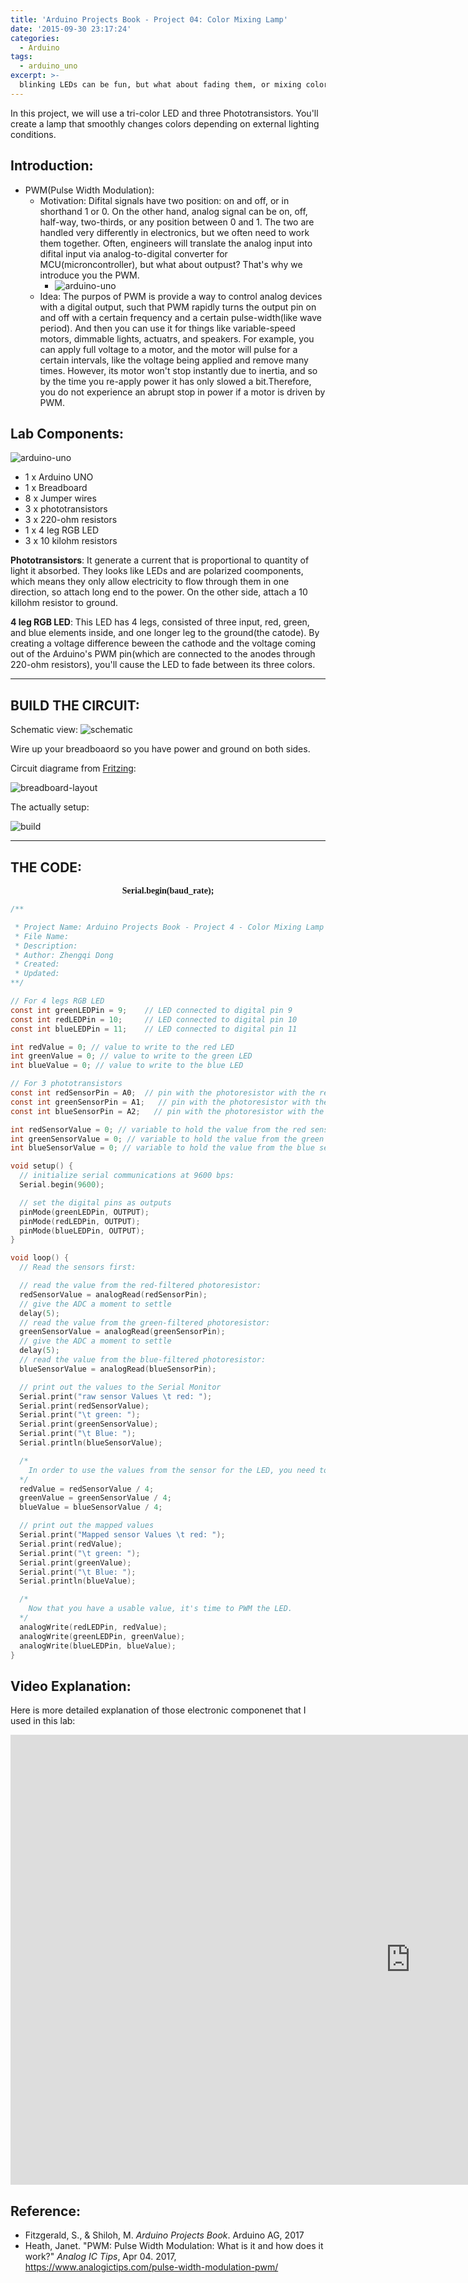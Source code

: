 ```yaml
---
title: 'Arduino Projects Book - Project 04: Color Mixing Lamp'
date: '2015-09-30 23:17:24'
categories:
  - Arduino
tags:
  - arduino_uno
excerpt: >-
  blinking LEDs can be fun, but what about fading them, or mixing colors? You might expect that it's just a matter of providing less voltage to an LED to get it to fade.
---
```


  In this project, we will use a tri-color LED and three Phototransistors. You'll create a lamp that smoothly changes colors depending on external lighting conditions.


## **Introduction:**
* PWM(Pulse Width Modulation): 
  * Motivation: Difital signals have two position: on and off, or in shorthand 1 or 0. On the other hand, analog signal can be on, off, half-way, two-thirds, or any position between 0 and 1. The two are handled very differently in electronics, but we often need to work them together. Often, engineers will translate the analog input into difital input via analog-to-digital converter for MCU(microncontroller), but what about outpust? That's why we introduce you the PWM.
    * ![arduino-uno](/images/arduino-projects-book-project-04/PWM_signal.gif)
  * Idea: The purpos of PWM is provide a way to control analog devices with a digital output, such that PWM rapidly turns the output pin on and off with a certain frequency and a certain pulse-width(like wave period). And then you can use it for things like variable-speed motors, dimmable lights, actuatrs, and speakers. For example, you can apply full voltage to a motor, and the motor will pulse for a certain intervals, like the voltage being applied and remove many times. However, its motor won't stop instantly due to inertia, and so by the time you re-apply power it has only slowed a bit.Therefore, you do not experience an abrupt stop in power if a motor is driven by PWM.



## **Lab Components:**

![arduino-uno](/images/arduino-projects-book-project-04/parts.jpg)

- 1 x Arduino UNO
- 1 x Breadboard
- 8 x Jumper wires
- 3 x phototransistors
- 3 x 220-ohm resistors
- 1 x 4 leg RGB LED
- 3 x 10 kilohm resistors


**Phototransistors**: It generate a current that is proportional to quantity of light it absorbed. They looks like LEDs and are polarized coomponents, which means they only allow electricity to flow through them in one direction, so attach long end to the power. On the other side, attach a 10 killohm resistor to ground. 

**4 leg RGB LED**: This LED has 4 legs, consisted of three input, red, green, and blue elements inside, and one longer leg to the ground(the catode). By creating a voltage difference beween the cathode and the voltage coming out of the Arduino's PWM pin(which are connected to the anodes through 220-ohm resistors), you'll cause the LED to fade between its three colors. 

---
## **BUILD THE CIRCUIT:**

Schematic view:
![schematic](/images/arduino-projects-book-project-04/schematic.png)

Wire up your breadboaord so you have power and ground on both sides.

Circuit diagrame from [Fritzing](http://fritzing.org/home/):

![breadboard-layout](/images/arduino-projects-book-project-04/breadboard-layout.jpg)



The actually setup:

![build](/images/arduino-projects-book-project-04/build1.jpg)

---
## **THE CODE:**

<p align="center"><font face="consolas"><b>Serial.begin(baud_rate);</b></font></p>



```c
/**

 * Project Name: Arduino Projects Book - Project 4 - Color Mixing Lamp
 * File Name: 
 * Description: 
 * Author: Zhengqi Dong
 * Created:
 * Updated:
**/

// For 4 legs RGB LED
const int greenLEDPin = 9;    // LED connected to digital pin 9
const int redLEDPin = 10;     // LED connected to digital pin 10
const int blueLEDPin = 11;    // LED connected to digital pin 11

int redValue = 0; // value to write to the red LED
int greenValue = 0; // value to write to the green LED
int blueValue = 0; // value to write to the blue LED

// For 3 phototransistors
const int redSensorPin = A0;  // pin with the photoresistor with the red gel
const int greenSensorPin = A1;   // pin with the photoresistor with the green gel
const int blueSensorPin = A2;   // pin with the photoresistor with the blue gel

int redSensorValue = 0; // variable to hold the value from the red sensor
int greenSensorValue = 0; // variable to hold the value from the green sensor
int blueSensorValue = 0; // variable to hold the value from the blue sensor

void setup() {
  // initialize serial communications at 9600 bps:
  Serial.begin(9600);

  // set the digital pins as outputs
  pinMode(greenLEDPin, OUTPUT);
  pinMode(redLEDPin, OUTPUT);
  pinMode(blueLEDPin, OUTPUT);
}

void loop() {
  // Read the sensors first:

  // read the value from the red-filtered photoresistor:
  redSensorValue = analogRead(redSensorPin);
  // give the ADC a moment to settle
  delay(5);
  // read the value from the green-filtered photoresistor:
  greenSensorValue = analogRead(greenSensorPin);
  // give the ADC a moment to settle
  delay(5);
  // read the value from the blue-filtered photoresistor:
  blueSensorValue = analogRead(blueSensorPin);

  // print out the values to the Serial Monitor
  Serial.print("raw sensor Values \t red: ");
  Serial.print(redSensorValue);
  Serial.print("\t green: ");
  Serial.print(greenSensorValue);
  Serial.print("\t Blue: ");
  Serial.println(blueSensorValue);

  /*
    In order to use the values from the sensor for the LED, you need to do some math. The ADC provides a 10-bit number, but analogWrite() uses 8 bits. You'll want to divide your sensor readings by 4 to keep them in range of the output.
  */
  redValue = redSensorValue / 4;
  greenValue = greenSensorValue / 4;
  blueValue = blueSensorValue / 4;

  // print out the mapped values
  Serial.print("Mapped sensor Values \t red: ");
  Serial.print(redValue);
  Serial.print("\t green: ");
  Serial.print(greenValue);
  Serial.print("\t Blue: ");
  Serial.println(blueValue);

  /*
    Now that you have a usable value, it's time to PWM the LED.
  */
  analogWrite(redLEDPin, redValue);
  analogWrite(greenLEDPin, greenValue);
  analogWrite(blueLEDPin, blueValue);
}
```

## **Video Explanation:**

Here is more detailed explanation of those electronic componenet that I used in this lab:
<iframe width="1280" height="720" src="https://www.youtube.com/watch?v=Xq8EYTnCiiY&list=RDCMUCUpmmT1Gm_raVpqSvQYyd2Q&start_radio=1&rv=Xq8EYTnCiiY&t=44" frameborder="0" allow="accelerometer; autoplay; encrypted-media; gyroscope; picture-in-picture" allowfullscreen></iframe>

## **Reference:**
- Fitzgerald, S., & Shiloh, M. _Arduino Projects Book_. Arduino AG, 2017
- Heath, Janet. "PWM: Pulse Width Modulation: What is it and how does it work?" _Analog IC Tips_, Apr 04. 2017, <https://www.analogictips.com/pulse-width-modulation-pwm/>
